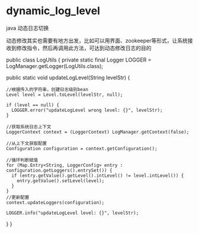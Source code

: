 # dynamic_log_level
java 动态日志切换

动态修改其实也需要有地方出发，比如可以用界面、zookeeper等形式，让系统接收到修改指令，然后再调用此方法，可达到动态修改日志的目的





public class LogUtils {
  private static final Logger LOGGER = LogManager.getLogger(LogUtils.class);
  
  public static void updateLogLevel(String levelStr) {
    
    //根据传入的字符串，创建日志级别bean 
    Level level = Level.toLevel(levelStr, null);
    
    if (level == null) {
      LOGGER.error("updateLogLevel wrong level: {}", levelStr);
    }
    
    //获取系统日志上下文
    LoggerContext context = (LoggerContext) LogManager.getContext(false);
    
    //从上下文获取配置
    Configuration configuration = context.getConfiguration();
    
    //循环判断赋值
    for (Map.Entry<String, LoggerConfig> entry : configuration.getLoggers().entrySet()) {
      if (entry.getValue().getLevel().intLevel() != level.intLevel()) {
        entry.getValue().setLevel(level);
      }
    }
    //更新配置
    context.updateLoggers(configuration);
    
    LOGGER.info("updateLogLevel level: {}", levelStr);
  }
}
